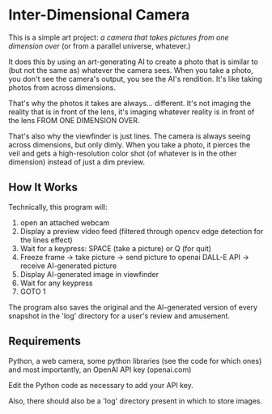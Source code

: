 # Inter-Dimensional Camera
This is a simple art project: *a camera that takes pictures from one dimension over* (or from a parallel universe, whatever.)  

It does this by using an art-generating AI to create a photo that is similar to (but not the same as) whatever the camera sees. When you take a photo, you don't see the camera's output, you see the AI's rendition.  It's like taking photos from across dimensions.

That's why the photos it takes are always... different.  It's not imaging the reality that is in front
of the lens, it's imaging whatever reality is in front of the lens FROM ONE DIMENSION OVER.

That's also why the viewfinder is just lines. The camera is always seeing across dimensions, but only dimly.  When you take a photo, it pierces the veil and gets a high-resolution color shot (of whatever is in the other dimension) instead of just a dim preview.

## How It Works
Technically, this program will:
1. open an attached webcam
2. Display a preview video feed (filtered through opencv edge detection for the lines effect)
3. Wait for a keypress: SPACE (take a picture) or Q (for quit)
4. Freeze frame -> take picture -> send picture to openai DALL-E API -> receive AI-generated picture
5. Display AI-generated image in viewfinder
6. Wait for any keypress
7. GOTO 1

The program also saves the original and the AI-generated version of every snapshot in the 'log' directory for a user's review and amusement.

## Requirements
Python, a web camera, some python libraries (see the code for which ones) and most importantly, an OpenAI API key (openai.com)

Edit the Python code as necessary to add your API key.

Also, there should also be a 'log' directory present in which to store images.
